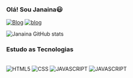 ### Olá! Sou Janaina😃


[![Blog](https://img.shields.io/badge/Instagram-E4405F?style=for-the-badge&logo=instagram&logoColor=white)](https://www.linkedin.com/in/janaina-dutra-batista-98a1aa190)
[![blog](https://img.shields.io/badge/LinkedIn-0077B5?style=for-the-badge&logo=linkedin&logoColor=white)](https://www.linkedin.com/in/janaina-dutra-batista-98a1aa190/)

![Janaina GitHub stats](https://github-readme-stats.vercel.app/api?username=janainabatista&show_icons=true&theme=dracula)

### Estudo as Tecnologias
<div style=Display:inline_block><br/>
<img alt="HTML5" src="https://img.shields.io/badge/HTML-239120?style=for-the-badge&logo=html5&logoColor=white">
<img alt="CSS" src="https://img.shields.io/badge/CSS-239120?&style=for-the-badge&logo=css3&logoColor=white">
<img alt="JAVASCRIPT" src="https://img.shields.io/badge/JavaScript-F7DF1E?style=for-the-badge&logo=javascript&logoColor=black">
<img alt="JAVASCRIPT" src="https://img.shields.io/badge/JavaScript-F7DF1E?style=for-the-badge&logo=javascript&logoColor=black">
</div>

